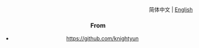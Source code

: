 <div align="center">
    <div align="right">
        简体中文 | <a href="README-EN.md">English</a>
    </div>

###  From
- https://github.com/knightyun
